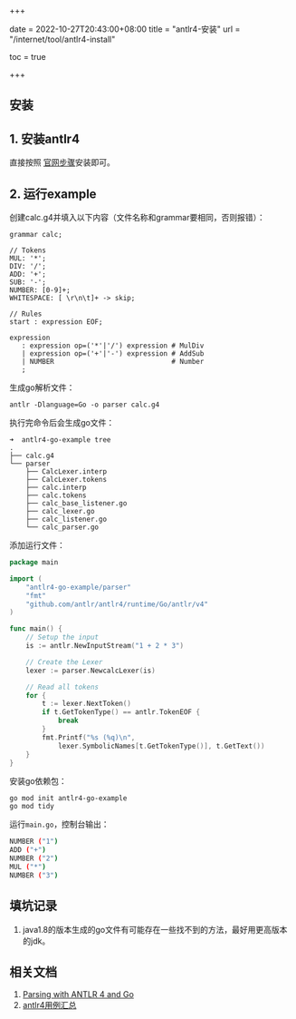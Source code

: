 +++

date = 2022-10-27T20:43:00+08:00
title = "antlr4-安装"
url = "/internet/tool/antlr4-install"

toc = true

+++

## 安装

## 1. 安装antlr4

直接按照 [官网步骤](https://github.com/antlr/antlr4/blob/master/doc/getting-started.md)安装即可。

## 2. 运行example

创建calc.g4并填入以下内容（文件名称和grammar要相同，否则报错）：

```shell
grammar calc;

// Tokens
MUL: '*';
DIV: '/';
ADD: '+';
SUB: '-';
NUMBER: [0-9]+;
WHITESPACE: [ \r\n\t]+ -> skip;

// Rules
start : expression EOF;

expression
   : expression op=('*'|'/') expression # MulDiv
   | expression op=('+'|'-') expression # AddSub
   | NUMBER                             # Number
   ;
```

生成go解析文件：

```shell
antlr -Dlanguage=Go -o parser calc.g4
```

执行完命令后会生成go文件：

```shell
➜  antlr4-go-example tree
.
├── calc.g4
└── parser
    ├── CalcLexer.interp
    ├── CalcLexer.tokens
    ├── calc.interp
    ├── calc.tokens
    ├── calc_base_listener.go
    ├── calc_lexer.go
    ├── calc_listener.go
    └── calc_parser.go
```

添加运行文件：

```go
package main

import (
	"antlr4-go-example/parser"
	"fmt"
	"github.com/antlr/antlr4/runtime/Go/antlr/v4"
)

func main() {
	// Setup the input
	is := antlr.NewInputStream("1 + 2 * 3")

	// Create the Lexer
	lexer := parser.NewcalcLexer(is)

	// Read all tokens
	for {
		t := lexer.NextToken()
		if t.GetTokenType() == antlr.TokenEOF {
			break
		}
		fmt.Printf("%s (%q)\n",
			lexer.SymbolicNames[t.GetTokenType()], t.GetText())
	}
}

```

安装go依赖包：

```shell
go mod init antlr4-go-example
go mod tidy
```

运行`main.go`，控制台输出：

```sh
NUMBER ("1")
ADD ("+")
NUMBER ("2")
MUL ("*")
NUMBER ("3")
```



## 填坑记录

1. java1.8的版本生成的go文件有可能存在一些找不到的方法，最好用更高版本的jdk。

## 相关文档

1. [Parsing with ANTLR 4 and Go]( https://blog.gopheracademy.com/advent-2017/parsing-with-antlr4-and-go/)
1. [antlr4用例汇总](https://github.com/antlr/grammars-v4)

